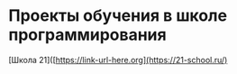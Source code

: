 # Проекты обучения в школе программирования
[Школа 21]([https://link-url-here.org](https://21-school.ru/) 
